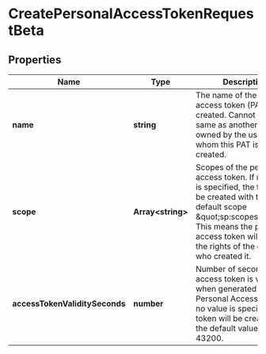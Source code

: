 # CreatePersonalAccessTokenRequestBeta

## Properties

Name | Type | Description | Notes
------------ | ------------- | ------------- | -------------
**name** | **string** | The name of the personal access token (PAT) to be created. Cannot be the same as another PAT owned by the user for whom this PAT is being created. | [default to undefined]
**scope** | **Array&lt;string&gt;** | Scopes of the personal access token. If no scope is specified, the token will be created with the default scope \&quot;sp:scopes:all\&quot;. This means the personal access token will have all the rights of the owner who created it. | [optional] [default to undefined]
**accessTokenValiditySeconds** | **number** | Number of seconds an access token is valid when generated using this Personal Access Token. If no value is specified, the token will be created with the default value of 43200. | [optional] [default to undefined]

